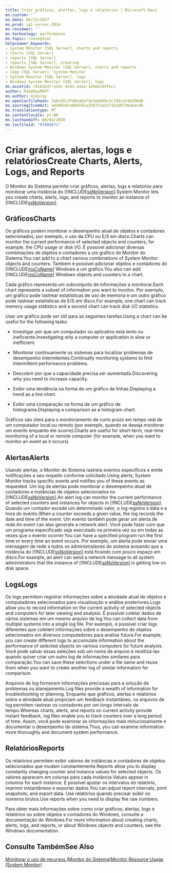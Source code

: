 ```yaml
---
title: Criar gráficos, alertas, logs e relatórios | Microsoft Docs
ms.custom: ''
ms.date: 06/13/2017
ms.prod: sql-server-2014
ms.reviewer: ''
ms.technology: performance
ms.topic: conceptual
helpviewer_keywords:
- System Monitor [SQL Server], charts and reports
- charts [SQL Server]
- reports [SQL Server]
- reports [SQL Server], creating
- Windows System Monitor [SQL Server], charts and reports
- logs [SQL Server], System Monitor
- System Monitor [SQL Server], logs
- Windows System Monitor [SQL Server], logs
ms.assetid: c9162b37-e5dc-43d1-a3aa-1e9ebc69fecc
author: MikeRayMSFT
ms.author: mikeray
ms.openlocfilehash: 3a0c95c3f483a8af3e3e68d9c5c7d3caf44350d0
ms.sourcegitcommit: ad4d92dce894592a259721a1571b1d8736abacdb
ms.translationtype: MT
ms.contentlocale: pt-BR
ms.lasthandoff: 08/04/2020
ms.locfileid: "87684671"
---
```

# <a name="create-charts-alerts-logs-and-reports"></a><span data-ttu-id="343d3-102">Criar gráficos, alertas, logs e relatórios</span><span class="sxs-lookup"><span data-stu-id="343d3-102">Create Charts, Alerts, Logs, and Reports</span></span>
  <span data-ttu-id="343d3-103">O Monitor do Sistema permite criar gráficos, alertas, logs e relatórios para monitorar uma instância do [!INCLUDE[ssNoVersion](../../includes/ssnoversion-md.md)].</span><span class="sxs-lookup"><span data-stu-id="343d3-103">System Monitor lets you create charts, alerts, logs, and reports to monitor an instance of [!INCLUDE[ssNoVersion](../../includes/ssnoversion-md.md)].</span></span>  
  
## <a name="charts"></a><span data-ttu-id="343d3-104">Gráficos</span><span class="sxs-lookup"><span data-stu-id="343d3-104">Charts</span></span>  
 <span data-ttu-id="343d3-105">Os gráficos podem monitorar o desempenho atual de objetos e contadores selecionados; por exemplo, o uso da CPU ou E/S em disco.</span><span class="sxs-lookup"><span data-stu-id="343d3-105">Charts can monitor the current performance of selected objects and counters; for example, the CPU usage or disk I/O.</span></span> <span data-ttu-id="343d3-106">É possível adicionar diversas combinações de objetos e contadores a um gráfico do Monitor do Sistema.</span><span class="sxs-lookup"><span data-stu-id="343d3-106">You can add to a chart various combinations of System Monitor objects and counters.</span></span> <span data-ttu-id="343d3-107">Também é possível adicionar objetos e contadores do [!INCLUDE[msCoName](../../includes/msconame-md.md)] Windows a um gráfico.</span><span class="sxs-lookup"><span data-stu-id="343d3-107">You also can add [!INCLUDE[msCoName](../../includes/msconame-md.md)] Windows objects and counters to a chart.</span></span>  
  
 <span data-ttu-id="343d3-108">Cada gráfico representa um subconjunto de informações a monitorar.</span><span class="sxs-lookup"><span data-stu-id="343d3-108">Each chart represents a subset of information you want to monitor.</span></span> <span data-ttu-id="343d3-109">Por exemplo, um gráfico pode rastrear estatísticas de uso de memória e um outro gráfico pode rastrear estatísticas de E/S em disco.</span><span class="sxs-lookup"><span data-stu-id="343d3-109">For example, one chart can track memory usage statistics and a second chart can track disk I/O statistics.</span></span>  
  
 <span data-ttu-id="343d3-110">Usar um gráfico pode ser útil para as seguintes tarefas:</span><span class="sxs-lookup"><span data-stu-id="343d3-110">Using a chart can be useful for the following tasks:</span></span>  
  
-   <span data-ttu-id="343d3-111">Investigar por que um computador ou aplicativo está lento ou ineficiente.</span><span class="sxs-lookup"><span data-stu-id="343d3-111">Investigating why a computer or application is slow or inefficient.</span></span>  
  
-   <span data-ttu-id="343d3-112">Monitorar continuamente os sistemas para localizar problemas de desempenho intermitentes.</span><span class="sxs-lookup"><span data-stu-id="343d3-112">Continually monitoring systems to find intermittent performance problems.</span></span>  
  
-   <span data-ttu-id="343d3-113">Descobrir por que a capacidade precisa ser aumentada.</span><span class="sxs-lookup"><span data-stu-id="343d3-113">Discovering why you need to increase capacity.</span></span>  
  
-   <span data-ttu-id="343d3-114">Exibir uma tendência na forma de um gráfico de linhas.</span><span class="sxs-lookup"><span data-stu-id="343d3-114">Displaying a trend as a line chart.</span></span>  
  
-   <span data-ttu-id="343d3-115">Exibir uma comparação na forma de um gráfico de histograma.</span><span class="sxs-lookup"><span data-stu-id="343d3-115">Displaying a comparison as a histogram chart.</span></span>  
  
 <span data-ttu-id="343d3-116">Gráficos são úteis para o monitoramento de curto prazo em tempo real de um computador local ou remoto (por exemplo, quando se deseja monitorar um evento enquanto ele ocorre).</span><span class="sxs-lookup"><span data-stu-id="343d3-116">Charts are useful for short-term, real-time monitoring of a local or remote computer (for example, when you want to monitor an event as it occurs).</span></span>  
  
## <a name="alerts"></a><span data-ttu-id="343d3-117">Alertas</span><span class="sxs-lookup"><span data-stu-id="343d3-117">Alerts</span></span>  
 <span data-ttu-id="343d3-118">Usando alertas, o Monitor do Sistema rastreia eventos específicos e emite notificações a seu respeito conforme solicitado.</span><span class="sxs-lookup"><span data-stu-id="343d3-118">Using alerts, System Monitor tracks specific events and notifies you of these events as requested.</span></span> <span data-ttu-id="343d3-119">Um log de alertas pode monitorar o desempenho atual de contadores e instâncias de objetos selecionados no [!INCLUDE[ssNoVersion](../../includes/ssnoversion-md.md)].</span><span class="sxs-lookup"><span data-stu-id="343d3-119">An alert log can monitor the current performance of selected counters and instances for objects in [!INCLUDE[ssNoVersion](../../includes/ssnoversion-md.md)].</span></span> <span data-ttu-id="343d3-120">Quando um contador excede um determinado valor, o log registra a data e a hora do evento.</span><span class="sxs-lookup"><span data-stu-id="343d3-120">When a counter exceeds a given value, the log records the date and time of the event.</span></span> <span data-ttu-id="343d3-121">Um evento também pode gerar um alerta de rede.</span><span class="sxs-lookup"><span data-stu-id="343d3-121">An event can also generate a network alert.</span></span> <span data-ttu-id="343d3-122">Você pode fazer com que um programa especificado seja executado na primeira vez ou em todas as vezes que o evento ocorrer.</span><span class="sxs-lookup"><span data-stu-id="343d3-122">You can have a specified program run the first time or every time an event occurs.</span></span> <span data-ttu-id="343d3-123">Por exemplo, um alerta pode enviar uma mensagem de rede a todos os administradores do sistema avisando que a instância do [!INCLUDE[ssNoVersion](../../includes/ssnoversion-md.md)] está ficando com pouco espaço em disco.</span><span class="sxs-lookup"><span data-stu-id="343d3-123">For example, an alert can send a network message to all system administrators that the instance of [!INCLUDE[ssNoVersion](../../includes/ssnoversion-md.md)] is getting low on disk space.</span></span>  
  
## <a name="logs"></a><span data-ttu-id="343d3-124">Logs</span><span class="sxs-lookup"><span data-stu-id="343d3-124">Logs</span></span>  
 <span data-ttu-id="343d3-125">Os logs permitem registrar informações sobre a atividade atual de objetos e computadores selecionados para visualização e análise posteriores.</span><span class="sxs-lookup"><span data-stu-id="343d3-125">Logs allow you to record information on the current activity of selected objects and computers for later viewing and analysis.</span></span> <span data-ttu-id="343d3-126">É possível coletar dados de vários sistemas em um mesmo arquivo de log.</span><span class="sxs-lookup"><span data-stu-id="343d3-126">You can collect data from multiple systems into a single log file.</span></span> <span data-ttu-id="343d3-127">Por exemplo, é possível criar logs diferentes que coletem informações sobre o desempenho de objetos selecionados em diversos computadores para análise futura.</span><span class="sxs-lookup"><span data-stu-id="343d3-127">For example, you can create different logs to accumulate information about the performance of selected objects on various computers for future analysis.</span></span> <span data-ttu-id="343d3-128">Você pode salvar essas seleções sob um nome de arquivo e reutilizá-las quando quiser criar um outro log de informações similares para comparação.</span><span class="sxs-lookup"><span data-stu-id="343d3-128">You can save these selections under a file name and reuse them when you want to create another log of similar information for comparison.</span></span>  
  
 <span data-ttu-id="343d3-129">Arquivos de log fornecem informações preciosas para a solução de problemas ou planejamento.</span><span class="sxs-lookup"><span data-stu-id="343d3-129">Log files provide a wealth of information for troubleshooting or planning.</span></span> <span data-ttu-id="343d3-130">Enquanto que gráficos, alertas e relatórios sobre a atividade atual propiciam um feedback instantâneo, os arquivos de log permitem rastrear os contadores por um longo intervalo de tempo.</span><span class="sxs-lookup"><span data-stu-id="343d3-130">Whereas charts, alerts, and reports on current activity provide instant feedback, log files enable you to track counters over a long period of time.</span></span> <span data-ttu-id="343d3-131">Assim, você pode examinar as informações mais minuciosamente e documentar o desempenho do sistema.</span><span class="sxs-lookup"><span data-stu-id="343d3-131">Thus, you can examine information more thoroughly and document system performance.</span></span>  
  
## <a name="reports"></a><span data-ttu-id="343d3-132">Relatórios</span><span class="sxs-lookup"><span data-stu-id="343d3-132">Reports</span></span>  
 <span data-ttu-id="343d3-133">Os relatórios permitem exibir valores de instâncias e contadores de objetos selecionados que mudam constantemente.</span><span class="sxs-lookup"><span data-stu-id="343d3-133">Reports allow you to display constantly changing counter and instance values for selected objects.</span></span> <span data-ttu-id="343d3-134">Os valores aparecem em colunas para cada instância.</span><span class="sxs-lookup"><span data-stu-id="343d3-134">Values appear in columns for each instance.</span></span> <span data-ttu-id="343d3-135">É possível ajustar os intervalos do relatório, imprimir instantâneos e exportar dados.</span><span class="sxs-lookup"><span data-stu-id="343d3-135">You can adjust report intervals, print snapshots, and export data.</span></span> <span data-ttu-id="343d3-136">Use relatórios quando precisar exibir os números brutos.</span><span class="sxs-lookup"><span data-stu-id="343d3-136">Use reports when you need to display the raw numbers.</span></span>  
  
 <span data-ttu-id="343d3-137">Para obter mais informações sobre como criar gráficos, alertas, logs e relatórios ou sobre objetos e contadores do Windows, consulte a documentação do Windows.</span><span class="sxs-lookup"><span data-stu-id="343d3-137">For more information about creating charts, alerts, logs, and reports, or about Windows objects and counters, see the Windows documentation.</span></span>  
  
## <a name="see-also"></a><span data-ttu-id="343d3-138">Consulte Também</span><span class="sxs-lookup"><span data-stu-id="343d3-138">See Also</span></span>  
 [<span data-ttu-id="343d3-139">Monitorar o uso de recursos &#40;Monitor do Sistema&#41;</span><span class="sxs-lookup"><span data-stu-id="343d3-139">Monitor Resource Usage &#40;System Monitor&#41;</span></span>](monitor-resource-usage-system-monitor.md)  
  
  
